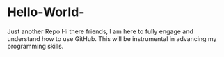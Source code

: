 # Hello-World-
Just another Repo 
Hi there friends, I am here to fully engage and understand how to use GitHub. This will be instrumental in advancing my programming skills.
